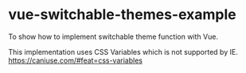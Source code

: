 # vue-switchable-themes-example

To show how to implement switchable theme function with Vue.

This implementation uses CSS Variables which is not supported by IE.
https://caniuse.com/#feat=css-variables

